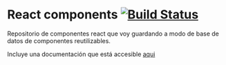 # React components [![Build Status](https://travis-ci.org/jesusgm/react-components.svg?branch=master)](https://travis-ci.org/jesusgm/react-components)

Repositorio de componentes react que voy guardando a modo de base de datos de componentes reutilizables.

Incluye una documentación que está accesible [aqui](https://jesusgm.github.io/react-components/)
